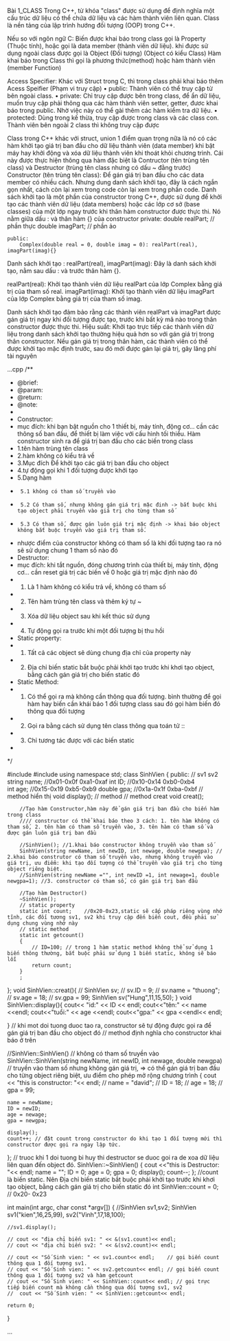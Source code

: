 Bài 1_CLASS
Trong C++, từ khóa "class" được sử dụng để định nghĩa một cấu trúc dữ liệu có thể chứa dữ liệu và các hàm thành viên liên quan. Class là nền tảng của lập trình hướng đối tượng (OOP) trong C++.
 
Nếu so với ngôn ngữ C:
Biến được khai báo trong class gọi là Property (Thuộc tính), hoặc gọi là data member (thành viên dữ liệu). khi được sử dụng ngoài class được gọi là Object (Đối tượng) (Object có kiểu Class)
Hàm khai báo trong Class thì gọi là phương thức(method) hoặc hàm thành viên (member Function)

Access Specifier: Khác với Struct trong C, thì trong class phải khai báo thêm Acess Speifier (Phạm vi truy cập)
•  public: Thành viên có thể truy cập từ bên ngoài class. 
•  private: Chỉ truy cập được bên trong class, để ẩn dữ liệu, muốn truy cập phải thông qua các hàm thành viên setter, getter, đươc khai báo trong public. Nhờ việc này có thể gài thêm các hàm kiểm tra dữ liệu.
•  protected: Dùng trong kế thừa, truy cập được trong class và các class con. Thành viên bên ngoài 2 class thì không truy cập được

Class trong C++ khác với struct, union 1 điểm quan trọng nữa là nó có các hàm khởi tạo giá trị ban đầu cho dữ liệu thành viên (data member) khi bật máy hay khởi động và xóa dữ liệu thành viên khi thoát khỏi chương trình. Cái này được thực hiện thông qua hàm đặc biệt là Contructor (tên trùng tên class) và Destructor (trùng tên class nhưng có dấu ~ đằng trước)
Constructor (tên trùng tên class):
Để gán giá trị ban đầu cho các data member có nhiều cách. Nhưng dung danh sách khởi tạo, đây là cách ngắn gọn nhất, cách còn lại xem trong code còn lại xem trong phần code.
Danh sách khởi tạo là một phần của constructor trong C++, được sử dụng để khởi tạo các thành viên dữ liệu (data members) hoặc các lớp cơ sở (base classes) của một lớp ngay trước khi thân hàm constructor được thực thi. Nó nằm giữa dấu : và thân hàm {} của constructor
private:
        double realPart;    // phần thực
        double imagPart;    // phần ảo
   
    public:
        Complex(double real = 0, double imag = 0): realPart(real), imagPart(imag){}

Danh sách khởi tạo
: realPart(real), imagPart(imag): Đây là danh sách khởi tạo, nằm sau dấu : và trước thân hàm {}.

realPart(real): Khởi tạo thành viên dữ liệu realPart của lớp Complex bằng giá trị của tham số real.
imagPart(imag): Khởi tạo thành viên dữ liệu imagPart của lớp Complex bằng giá trị của tham số imag.

Danh sách khởi tạo đảm bảo rằng các thành viên realPart và imagPart được gán giá trị ngay khi đối tượng được tạo, trước khi bất kỳ mã nào trong thân constructor được thực thi. 
Hiệu suất:  Khởi tạo trực tiếp các thành viên dữ liệu trong danh sách khởi tạo thường hiệu quả hơn so với gán giá trị trong thân constructor. Nếu gán giá trị trong thân hàm, các thành viên có thể được khởi tạo mặc định trước, sau đó mới được gán lại giá trị, gây lãng phí tài nguyên 

...cpp
/**
 * @brief:
 * @param:
 * @return:
 * @note:
 * 
 * Constructor:
 * mục đích: khi bạn bật nguồn cho 1 thiết bị, máy tính, động cơ... cần các thông số ban đầu, để thiết bị làm việc với cấu hình tối thiểu. Hàm constructor sinh ra để giá trị ban đầu cho các biến trong class
 * 1.tên hàm trùng tên class
 * 2.hàm không có kiểu trả về
 * 3.Mục đích Để khởi tạo các giá trị ban đầu cho object
 * 4.tự động gọi khi 1 đối tượng được khởi tạo
 * 5.Dạng hàm
 *      5.1 không có tham số truyền vào
 *      5.2 Có tham số, nhưng không gán giá trị mặc đinh -> bắt buộc khi tạo object phải truyền vào giá trị cho từng tham số
 *      5.3 Có tham số, được gán luôn giá trị mặc định -> khai báo object không bắt buộc truyền vào giá trị tham số.
 * nhược điểm của constructor không có tham số là khi đối tượng tao ra nó sẽ sử dụng chung 1 tham số nào đó
 * Destructor:
 * mục đích: khi tắt nguồn, đóng chương trình của thiết bị, máy tính, động cơ... cần reset giá trị các biến về 0 hoặc giá trị mặc định nào đó
 * 1. Là 1 hàm không có kiểu trả về, không có tham số
 * 2. Tên hàm trùng tên class và thêm ký tự ~
 * 3. Xóa dữ liệu object sau khi kết thúc sử dụng
 * 4. Tự động gọi ra trước khi một đối tượng bị thu hồi
 * Static property:
 * 1. Tất cả các object sẽ dùng chung địa chỉ của property này
 * 2. Địa chỉ biến static bắt buộc phải khởi tạo trước khi khơi tạo object, bằng cách gán giá trị cho biến static đó
 * Static Method:
 * 1. Có thể gọi ra mà không cần thông qua đối tượng. bình thường để gọi hàm hay biến cần khái báo 1 đối tượng class sau đó gọi hàm biến đó thông qua đối tượng
 * 2. Gọi ra bằng cách sử dụng tên class thông qua toán tử ::
 * 3. Chỉ tương tác được với các biến static
 * 
 */

#include <iostream>
#include <string>
using namespace std;
class SinhVien
{
    public:                //  sv1                 sv2
        string name;       //0x01-0x0f             0xa1-0xaf
        int ID;            //0x10-0x14             0xb0-0xb4               
        int age;           //0x15-0x19             0xb5-0xb9
        double gpa;        //0x1a-0x1f             0xba-0xbf
        // method hiển thị
        void display(); // method
        // method creat
        void creat();

        //Tạo hàm Constructor,hàm này để gán giá trị ban đầu cho biến hàm trong class
        //// constructor có thể khai báo theo 3 cách: 1. tên hàm không có tham số, 2. tên hàm có tham số truyền vào, 3. tên hàm có tham số và được gán luôn giá trị ban đầu
        
        //SinhVien(); //1.khai báo constructor không truyền vào tham số
        SinhVien(string newName, int newID, int newage, double newgpa); // 2.khai báo construtor có tham số truyền vào, nhưng không truyền vào giá trị, ưu điểm: khi tạo đối tượng có thể truyền vào giá trị cho từng object riêng biệt.
        //SinhVien(string newName ="", int newID =1, int newage=1, double newgpa=1); //3. constructor có tham số, có gán giá trị ban đầu

        //Tạo hàm Destructor()
        ~SinhVien();
        // static property
        static int count;    //0x20-0x23,static sẽ cấp pháp riêng vùng nhớ tĩnh, các đối tương sv1, sv2 khi truy cập đến biến cout, đều phải sử dụng chung vùng nhớ này  
        // static method
        static int getcount()
        {
            // ID=100; // trong 1 hàm static method không thể sử dụng 1 biến thông thường, bắt buộc phải sử dụng 1 biến static, không sẽ báo lỗi
            return count;
        }
        ;

};
void SinhVien::creat(){
    // SinhVien sv;
    // sv.ID = 9;
    // sv.name = "thuong";
    // sv.age = 18;
    // sv.gpa = 99;
    SinhVien sv("Hung",11,15,50);
}
void SinhVien::display(){
    cout<< "id:" << ID << endl;
    cout<<"tên:" << name <<endl;
    cout<<"tuổi:" << age <<endl;
    cout<<"gpa:" << gpa <<endl<< endl;

}
// khi mot doi tuong duoc tao ra, constructor sẽ tự động được gọi ra để gán giá trị ban đầu cho object đó
// method định nghĩa cho constructor khai báo ở trên

//SinhVien::SinhVien()      // không có tham số truyền vào
SinhVien::SinhVien(string newName, int newID, int newage, double newgpa) // truyền vào tham số nhưng không gán giá trị, => có thể gán giá trị ban đầu cho từng object riêng biệt, ưu điểm cho phép mở rộng chương trình
{
    cout << "this is constructor: "<< endl;
    // name = "david";
    // ID = 18;
    // age = 18;
    // gpa = 99;
    
    name = newName;
    ID = newID;
    age = newage;
    gpa = newgpa;

    display();
    count++; // đặt count trong constructor do khi tạo 1 đối tượng mới thì constructor được gọi ra ngay lập tức.

};
// truoc khi 1 doi tuong bi huy thi destructor se duoc goi ra de xoa dữ liệu liên quan đến object đó.
SinhVien::~SinhVien()
{
    cout <<"this is Destructor: "<< endl;
    name = "";
    ID = 0;
    age = 0;
    gpa = 0;
    display();
    count--;
};
//count là biến static. Nên Địa chỉ biến static bắt buộc phải khởi tạo trước khi khơi tạo object, bằng cách gán giá trị cho biến static đó
int SinhVien::count = 0; // 0x20- 0x23

int main(int argc, char const *argv[])
{
    //SinhVien sv1,sv2;
    SinhVien sv1("kien",16,25,99), sv2("Vinh",17,18,100);
   
    //sv1.display();
  
    // cout << "địa chỉ biến sv1: " << &(sv1.count)<< endl; 
    // cout << "địa chỉ biến sv2: " << &(sv2.count)<< endl; 

    // cout << "Số Sinh vien: " << sv1.count<< endl;    // gọi biến count thông qua 1 đối tượng sv1.
    // cout << "Số Sinh vien: " << sv2.getcount<< endl; // gọi biến count thông qua 1 đối tượng sv2 và hàm getcount
    // cout << "Số Sinh vien: " << SinhVien::count<< endl; // gọi trực tiếp biến count mà không cần thông qua đối tượng sv1, sv2
    //  cout << "Số Sinh vien: " << SinhVien::getcount<< endl;

    return 0;
}

...
